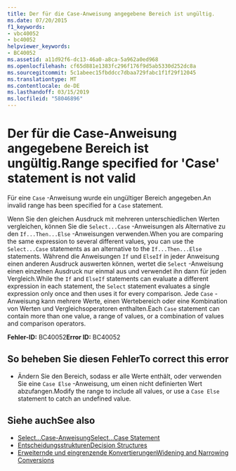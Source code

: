 ```yaml
---
title: Der für die Case-Anweisung angegebene Bereich ist ungültig.
ms.date: 07/20/2015
f1_keywords:
- vbc40052
- bc40052
helpviewer_keywords:
- BC40052
ms.assetid: a11d92f6-dc13-46a0-a8ca-5a962a0ed968
ms.openlocfilehash: cf65d881e1383fc296f176f9d5ab5330d252dc8a
ms.sourcegitcommit: 5c1abeec15fbddcc7dbaa729fabc1f1f29f12045
ms.translationtype: MT
ms.contentlocale: de-DE
ms.lasthandoff: 03/15/2019
ms.locfileid: "58046896"
---
```

# <a name="range-specified-for-case-statement-is-not-valid"></a><span data-ttu-id="d6e17-102">Der für die Case-Anweisung angegebene Bereich ist ungültig.</span><span class="sxs-lookup"><span data-stu-id="d6e17-102">Range specified for 'Case' statement is not valid</span></span>
<span data-ttu-id="d6e17-103">Für eine `Case` -Anweisung wurde ein ungültiger Bereich angegeben.</span><span class="sxs-lookup"><span data-stu-id="d6e17-103">An invalid range has been specified for a `Case` statement.</span></span>  
  
 <span data-ttu-id="d6e17-104">Wenn Sie den gleichen Ausdruck mit mehreren unterschiedlichen Werten vergleichen, können Sie die `Select...Case` -Anweisungen als Alternative zu den `If...Then...Else` -Anweisungen verwenden.</span><span class="sxs-lookup"><span data-stu-id="d6e17-104">When you are comparing the same expression to several different values, you can use the `Select...Case` statements as an alternative to the `If...Then...Else` statements.</span></span> <span data-ttu-id="d6e17-105">Während die Anweisungen `If` und `ElseIf` in jeder Anweisung einen anderen Ausdruck auswerten können, wertet die `Select` -Anweisung einen einzelnen Ausdruck nur einmal aus und verwendet ihn dann für jeden Vergleich.</span><span class="sxs-lookup"><span data-stu-id="d6e17-105">While the `If` and `ElseIf` statements can evaluate a different expression in each statement, the `Select` statement evaluates a single expression only once and then uses it for every comparison.</span></span> <span data-ttu-id="d6e17-106">Jede `Case` -Anweisung kann mehrere Werte, einen Wertebereich oder eine Kombination von Werten und Vergleichsoperatoren enthalten.</span><span class="sxs-lookup"><span data-stu-id="d6e17-106">Each `Case` statement can contain more than one value, a range of values, or a combination of values and comparison operators.</span></span>  
  
 <span data-ttu-id="d6e17-107">**Fehler-ID:** BC40052</span><span class="sxs-lookup"><span data-stu-id="d6e17-107">**Error ID:** BC40052</span></span>  
  
## <a name="to-correct-this-error"></a><span data-ttu-id="d6e17-108">So beheben Sie diesen Fehler</span><span class="sxs-lookup"><span data-stu-id="d6e17-108">To correct this error</span></span>  
  
-   <span data-ttu-id="d6e17-109">Ändern Sie den Bereich, sodass er alle Werte enthält, oder verwenden Sie eine `Case Else` -Anweisung, um einen nicht definierten Wert abzufangen.</span><span class="sxs-lookup"><span data-stu-id="d6e17-109">Modify the range to include all values, or use a `Case Else` statement to catch an undefined value.</span></span>  
  
## <a name="see-also"></a><span data-ttu-id="d6e17-110">Siehe auch</span><span class="sxs-lookup"><span data-stu-id="d6e17-110">See also</span></span>

- [<span data-ttu-id="d6e17-111">Select...Case-Anweisung</span><span class="sxs-lookup"><span data-stu-id="d6e17-111">Select...Case Statement</span></span>](../../visual-basic/language-reference/statements/select-case-statement.md)
- [<span data-ttu-id="d6e17-112">Entscheidungsstrukturen</span><span class="sxs-lookup"><span data-stu-id="d6e17-112">Decision Structures</span></span>](../../visual-basic/programming-guide/language-features/control-flow/decision-structures.md)
- [<span data-ttu-id="d6e17-113">Erweiternde und eingrenzende Konvertierungen</span><span class="sxs-lookup"><span data-stu-id="d6e17-113">Widening and Narrowing Conversions</span></span>](../../visual-basic/programming-guide/language-features/data-types/widening-and-narrowing-conversions.md)

